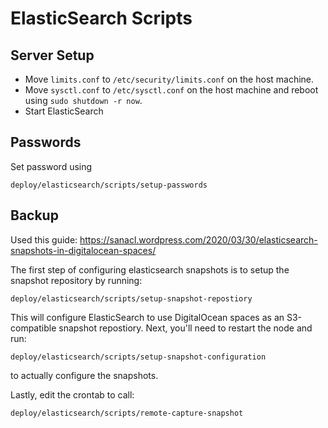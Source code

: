# ElasticSearch Scripts

## Server Setup

- Move `limits.conf` to `/etc/security/limits.conf` on the host machine.
- Move `sysctl.conf` to `/etc/sysctl.conf` on the host machine and reboot using `sudo shutdown -r now`.
- Start ElasticSearch

## Passwords
Set password using
```
deploy/elasticsearch/scripts/setup-passwords
```

## Backup
Used this guide: https://sanacl.wordpress.com/2020/03/30/elasticsearch-snapshots-in-digitalocean-spaces/

The first step of configuring elasticsearch snapshots is to setup the snapshot repository by running:
```
deploy/elasticsearch/scripts/setup-snapshot-repostiory
```

This will configure ElasticSearch to use DigitalOcean spaces as an S3-compatible snapshot repostiory. Next, you'll need to restart the node and run:
```
deploy/elasticsearch/scripts/setup-snapshot-configuration
```

to actually configure the snapshots.

Lastly, edit the crontab to call:
```
deploy/elasticsearch/scripts/remote-capture-snapshot
```

